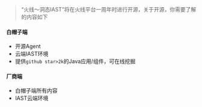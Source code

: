 > “火线～洞态IAST”将在火线平台一周年时进行开源，关于开源，你需要了解的内容如下

#### 白帽子端
- 开源Agent
- 云端IAST环境
- 提供`github star>2k`的Java应用/组件，可在线挖掘
 
#### 厂商端
- 白帽子端所有内容
- IAST云端环境
